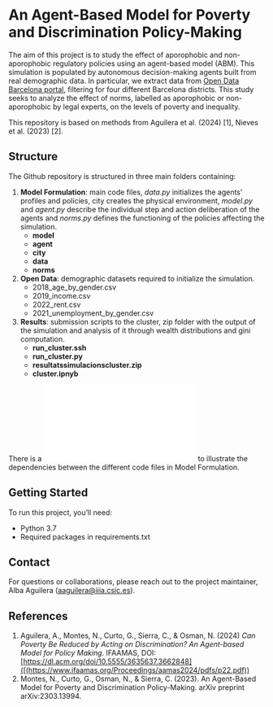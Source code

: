 # An Agent-Based Model for Poverty and Discrimination Policy-Making

The aim of this project is to study the effect of aporophobic and non-aporophobic regulatory policies using an agent-based model (ABM). This simulation is populated by autonomous decision-making agents built from real demographic data. In particular, we extract data from [Open Data Barcelona portal](https://opendata-ajuntament.barcelona.cat/), filtering for four different Barcelona districts. This study seeks to analyze the effect of norms, labelled as aporophobic or non-aporophobic by legal experts, on the levels of poverty and inequality. 

This repository is based on methods from Aguilera et al. (2024) [1], Nieves et al. (2023) [2].

## Structure
The Github repository is structured in three main folders containing: 

1. **Model Formulation**: main code files, *data.py* initializes the agents' profiles and policies, city creates the physical environment, *model.py* and *agent.py* describe the individual step and action deliberation of the agents and *norms.py* defines the functioning of the policies affecting the simulation.
   - **model**
   - **agent**
   - **city**
   - **data**
   - **norms**
3. **Open Data**: demographic datasets required to initialize the simulation.
   - 2018_age_by_gender.csv
   - 2019_income.csv
   - 2022_rent.csv
   - 2021_unemployment_by_gender.csv
5. **Results**: submission scripts to the cluster, zip folder with the output of the simulation and analysis of it through wealth distributions and gini computation.
   - **run_cluster.ssh**
   - **run_cluster.py**
   - **resultatssimulacionscluster.zip**
   - **cluster.ipnyb**

There is a ![UML diagram](diagram.mmd) to illustrate the dependencies between the different code files in Model Formulation. 

## Getting Started 
To run this project, you’ll need:

- Python 3.7
- Required packages in requirements.txt

## Contact

For questions or collaborations, please reach out to the project maintainer, Alba Aguilera (aaguilera@iiia.csic.es).

## References

1. Aguilera, A., Montes, N., Curto, G., Sierra, C., & Osman, N. (2024) *Can Poverty Be Reduced by Acting on Discrimination? An Agent-based Model for Policy Making*. IFAAMAS, DOI: [https://dl.acm.org/doi/10.5555/3635637.3662848]([(https://www.ifaamas.org/Proceedings/aamas2024/pdfs/p22.pdf))
2. Montes, N., Curto, G., Osman, N., & Sierra, C. (2023). An Agent-Based Model for Poverty and Discrimination Policy-Making. arXiv preprint arXiv:2303.13994.



